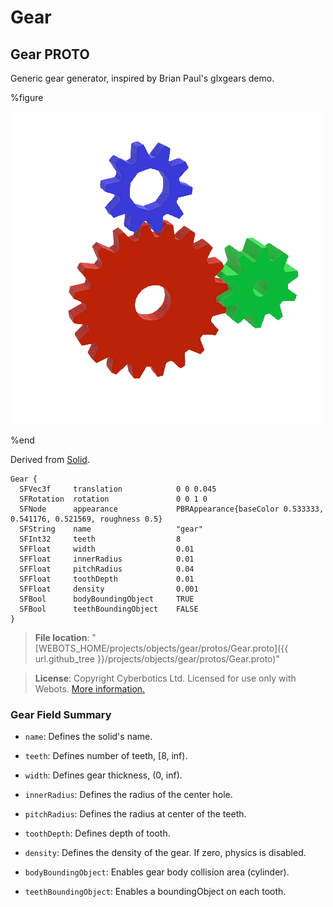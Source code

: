 # Gear

## Gear PROTO

Generic gear generator, inspired by Brian Paul's glxgears demo.

%figure

![Gear](images/objects/gear/Gear/model.png)

%end

Derived from [Solid](../reference/solid.md).

```
Gear {
  SFVec3f     translation            0 0 0.045
  SFRotation  rotation               0 0 1 0
  SFNode      appearance             PBRAppearance{baseColor 0.533333, 0.541176, 0.521569, roughness 0.5}
  SFString    name                   "gear"
  SFInt32     teeth                  8
  SFFloat     width                  0.01
  SFFloat     innerRadius            0.01
  SFFloat     pitchRadius            0.04
  SFFloat     toothDepth             0.01
  SFFloat     density                0.001
  SFBool      bodyBoundingObject     TRUE
  SFBool      teethBoundingObject    FALSE
}
```

> **File location**: "[WEBOTS\_HOME/projects/objects/gear/protos/Gear.proto]({{ url.github_tree }}/projects/objects/gear/protos/Gear.proto)"

> **License**: Copyright Cyberbotics Ltd. Licensed for use only with Webots.
[More information.](https://cyberbotics.com/webots_assets_license)

### Gear Field Summary

- `name`: Defines the solid's name.

- `teeth`: Defines number of teeth, [8, inf).

- `width`: Defines gear thickness, (0, inf).

- `innerRadius`: Defines the radius of the center hole.

- `pitchRadius`: Defines the radius at center of the teeth.

- `toothDepth`: Defines depth of tooth.

- `density`: Defines the density of the gear. If zero, physics is disabled.

- `bodyBoundingObject`: Enables gear body collision area (cylinder).

- `teethBoundingObject`: Enables a boundingObject on each tooth.

